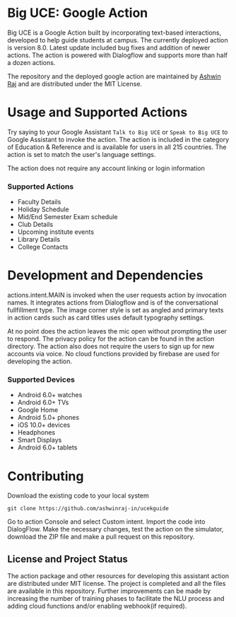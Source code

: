 
# Big UCE: Google Action
Big UCE is a Google Action built by incorporating text-based interactions, developed to help guide students at campus. The currently deployed action is version 8.0. Latest update included bug fixes and addition of newer actions. The action is powered with Dialogflow and supports more than half a dozen actions.

The repository and the deployed google action are maintained by [Ashwin Raj](https://github.com/ashwinraj-in/) and are distributed under the MIT License.

# Usage and Supported Actions
Try saying to your Google Assistant `Talk to Big UCE` or `Speak to Big UCE` to Google Assistant to invoke the action. The action is included in the category of Education & Reference and is available for users in all 215 countries. The action is set to match the user's language settings.

The action does not require any account linking or login information

### Supported Actions
- Faculty Details
- Holiday Schedule
- Mid/End Semester Exam schedule
- Club Details
- Upcoming institute events
- Library Details
- College Contacts

# Development and Dependencies
actions.intent.MAIN is invoked when the user requests action by invocation names. It integrates actions from Dialogflow and is of the conversational fullfillment type. The image corner style is set as angled and primary texts in action cards such as card titles uses default typography settings.

At no point does the action leaves the mic open without prompting the user to respond. The privacy policy for the action can be found in the action directory. The action also does not require the users to sign up for new accounts via voice. No cloud functions provided by firebase are used for developing the action.

### Supported Devices
- Android 6.0+ watches
- Android 6.0+ TVs
- Google Home
- Android 5.0+ phones
- iOS 10.0+ devices
- Headphones
- Smart Displays
- Android 6.0+ tablets

# Contributing
Download the existing code to your local system
```
git clone https://github.com/ashwinraj-in/ucekguide
```
Go to action Console and select Custom intent. Import the code into DialogFlow. Make the necessary changes, test the action on the simulator, download the ZIP file and make a pull request on this repository.

## License and Project Status
The action package and other resources for developing this assistant action are distributed under MIT license. The project is completed and all the files are available in this repository. Further improvements can be made by increasing the number of training phases to facilitate the NLU process and adding cloud functions and/or enabling webhook(if required).
